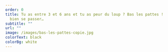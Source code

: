 ```yaml
---
order: 0
title: Tu as entre 3 et 6 ans et tu as peur du loup ? Bas les pattes ! Ça va
  bien se passer…
subtitle: ""
url: ""
image: /images/bas-les-pattes-copie.jpg
colorText: black
colorBg: white
---
```

